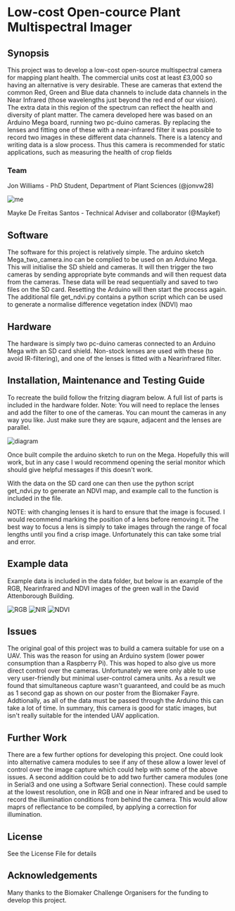 # Low-cost Open-cource Plant Multispectral Imager

## Synopsis

This project was to develop a low-cost open-source multispectral camera for mapping plant health. The commercial units cost at least £3,000 so having an alternative is very desirable. These are cameras that extend the common Red, Green and Blue data channels to include data channels in the Near Infrared (those wavelengths just beyond the red end of our vision). The extra data in this region of the spectrum can reflect the health and diversity of plant matter. The camera developed here was based on an Arduino Mega board, running two pc-duino cameras. By replacing the lenses and fitting one of these with a near-infrared filter it was possible to record two images in these different data channels. There is a latency and writing data is a slow process. Thus this camera is recommended for static applications, such as measuring the health of crop fields

### Team

Jon Williams - PhD Student, Department of Plant Sciences (@jonvw28)

![me](me.jpg)

Mayke De Freitas Santos - Technical Adviser and collaborator (@Maykef)


## Software

The software for this project is relatively simple. The arduino sketch Mega_two_camera.ino can be complied to be used on an Arduino Mega. This will initialise the SD shield and cameras. It will then trigger the two cameras by sending appropriate byte commands and will then request data from the cameras. These data will be read sequentially and saved to two files on the SD card. Resetting the Arduino will then start the process again. The additional file get_ndvi.py contains a python script which can be used to generate a normalise difference vegetation index (NDVI) mao

## Hardware

The hardware is simply two pc-duino cameras connected to an Arduino Mega with an SD card shield. Non-stock lenses are used with these (to avoid IR-filtering), and one of the lenses is fitted with a Nearinfrared filter.

## Installation, Maintenance and Testing Guide

To recreate the build follow the fritzing diagram below. A full list of parts is included in the hardware folder. Note: You will need to replace the lenses and add the filter to one of the cameras. You can mount the cameras in any way you like. Just make sure they are sqaure, adjacent and the lenses are parallel.

![diagram](Hardware/multispectral_camera.png)

Once built compile the arduino sketch to run on the Mega. Hopefully this will work, but in any case I would recommend opening the serial monitor which should give helpful messages if this doesn't work.

With the data on the SD card one can then use the python script get_ndvi.py to generate an NDVI map, and example call to the function is included in the file.

NOTE: with changing lenses it is hard to ensure that the image is focused. I would recommend marking the position of a lens before removing it. The best way to focus a lens is simply to take images through the range of focal lengths until you find a crisp image. Unfortunately this can take some trial and error.

## Example data

Example data is included in the data folder, but below is an example of the RGB, Nearinfrared and NDVI images of the green wall in the David Attenborough Building.

![RGB](Data/green_wall/RGB.JPG)
![NIR](Data/green_wall/NIR.JPG)
![NDVI](Data/green_wall/NDVI.JPG)

## Issues

The original goal of this project was to build a camera suitable for use on a UAV. This was the reason for using an Arduino system (lower power consumption than a Raspberry Pi). This was hoped to also give us more direct control over the cameras. Unfortunately we were only able to use very user-friendly but minimal user-control camera units. As a result we found that simultaneous capture wasn't guaranteed, and could be as much as 1 second gap as shown on our poster from the Biomaker Fayre. Addtionally, as all of the data must be passed through the Arduino this can take a lot of time. In summary, this camera is good for static images, but isn't really suitable for the intended UAV application.

## Further Work

There are a few further options for developing this project. One could look into alternative camera modules to see if any of these allow a lower level of control over the image capture which could help with some of the above issues. A second addition could be to add two further camera modules (one in Serial3 and one using a Software Serial connection). These could sample at the lowest resolution, one in RGB and one in Near infrared and be used to record the illumination conditions from behind the camera. This would allow maprs of reflectance to be compiled, by applying a correction for illumination.

## License

See the License File for details

## Acknowledgements

Many thanks to the Biomaker Challenge Organisers for the funding to develop this project.